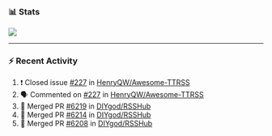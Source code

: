 ### :bar_chart: Stats

<a href="#">
  <img align="center" src="https://github-readme-stats.vercel.app/api?username=henryqw&count_private=true&show_icons=true" />
</a>
<!-- <a href="#">
  <img align="center" src="https://github-readme-stats-git-master.henryqw.vercel.app/api/top-langs/?username=HenryQW&layout=compact" />
</a> -->

---

### :zap: Recent Activity

<!--START_SECTION:activity-->

1. ❗️ Closed issue [#227](https://github.com/HenryQW/Awesome-TTRSS/issues/227) in [HenryQW/Awesome-TTRSS](https://github.com/HenryQW/Awesome-TTRSS)
2. 🗣 Commented on [#227](https://github.com/HenryQW/Awesome-TTRSS/issues/227) in [HenryQW/Awesome-TTRSS](https://github.com/HenryQW/Awesome-TTRSS)
3. 🎉 Merged PR [#6219](https://github.com/DIYgod/RSSHub/pull/6219) in [DIYgod/RSSHub](https://github.com/DIYgod/RSSHub)
4. 🎉 Merged PR [#6214](https://github.com/DIYgod/RSSHub/pull/6214) in [DIYgod/RSSHub](https://github.com/DIYgod/RSSHub)
5. 🎉 Merged PR [#6208](https://github.com/DIYgod/RSSHub/pull/6208) in [DIYgod/RSSHub](https://github.com/DIYgod/RSSHub)
<!--END_SECTION:activity-->

